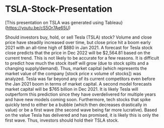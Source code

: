 # TSLA-Stock-Presentation

[This presentation on TSLA was generated using Tableau}(https://youtu.be/cS5Or7Ae65U)

Should investors buy, hold, or sell Tesla (TSLA) stock? Volume and close price have steadily increased over time, but close price hit a boom early 2021 with an all-time high of $880 in Jan 2021. A forecast for Tesla stock close predicts that the price in Dec 2022 will be $2,564.81 based on the current trend. This is not likely to be accurate for a few reasons. It is difficult to predict how much the stock itself will grow (due to stock splits and a changing supply/demand). Thus, market capital (which represents the market value of the company [stock price x volume of stocks]) was analyzed. Tesla was far beyond any of its current competitors even before the Jan 2021 boom in terms of market capital. A second model forecasts market capital will be $765 billion in Dec 2021. It is likely Tesla will outperform this prediction since they have overdelivered for multiple years and have new models coming soon. Furthermore, tech stocks that spike quickly tend to either be a bubble (which then decreases drastically in value) or be a first wave (the second wave being far more lucrative). Based on the value Tesla has delivered and has promised, it is likely this is only the first wave. Thus, investors should hold their TSLA stock.
